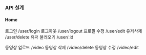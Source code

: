 ### API 설계

#### Home
로그인 /user/login
로그아웃 /user/logout
프로필 수정 /user/edit
유저삭제 /user/delete
유저 불러오기 /user/:id

동영상 업로드 /video
동영상 삭제 /video/delete
동영상 수정 /video/edit